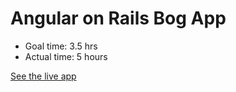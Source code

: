 # Angular on Rails Bog App

- Goal time: 3.5 hrs
- Actual time: 5 hours

[See the live app](https://angular-bog-app-1.herokuapp.com/#!/)

